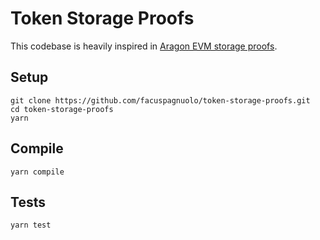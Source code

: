 # Token Storage Proofs

This codebase is heavily inspired in [Aragon EVM storage proofs](https://github.com/aragon/evm-storage-proofs).

## Setup
```
git clone https://github.com/facuspagnuolo/token-storage-proofs.git
cd token-storage-proofs
yarn 
```

## Compile
```
yarn compile
```

## Tests
```
yarn test
```
